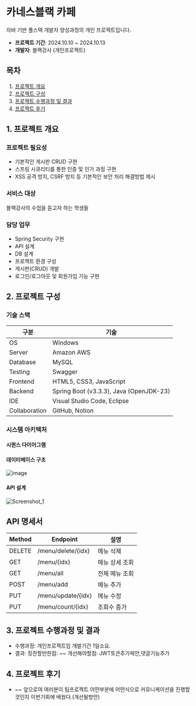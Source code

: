 # 카네스블랙 카페

 자바 기반 풀스택 개발자 양성과정의 개인 프로젝트입니다.

- **프로젝트 기간**: 2024.10.10 ~ 2024.10.13
- **개발자**: 블랙강사 (개인프로젝트)

## 목차
1. [프로젝트 개요](#1-프로젝트-개요)
2. [프로젝트 구성](#2-프로젝트-구성)
3. [프로젝트 수행과정 및 결과](#3-프로젝트-수행과정-및-결과)
4. [프로젝트 후기](#4-프로젝트-후기)

## 1. 프로젝트 개요

### 프로젝트 필요성
- 기본적인 게시판 CRUD 구현
- 스프링 시큐리티를 통한 인증 및 인가 과정 구현
- XSS 공격 방지, CSRF 방지 등 기본적인 보안 처리 해결방법 제시

### 서비스 대상
블랙강사의 수업을 듣고자 하는 학생들

### 담당 업무
- Spring Security 구현
- API 설계
- DB 설계
- 프로젝트 환경 구성
- 게시판(CRUD) 개발
- 로그인/로그아웃 및 회원가입 기능 구현

## 2. 프로젝트 구성

### 기술 스택

| 구분 | 기술 |
|------|------|
| OS | Windows |
| Server | Amazon AWS |
| Database | MySQL |
| Testing | Swagger |
| Frontend | HTML5, CSS3, JavaScript |
| Backend | Spring Boot (v3.3.3), Java (OpenJDK-23) |
| IDE | Visual Studio Code, Eclipse |
| Collaboration | GitHub, Notion |

### 시스템 아키텍처

#### 시퀀스 다이어그램


#### 데이터베이스 구조
![image](https://github.com/user-attachments/assets/5122e7ed-4b13-49b1-810c-f8dc096329eb)


#### API 설계
![Screenshot_1](https://github.com/user-attachments/assets/67ef5db9-4046-4ff9-8911-31e8ebbc2a82)



## API 명세서

| Method | Endpoint | 설명 |
|--------|----------|------|
| DELETE | /menu/delete/{idx} | 메뉴 삭제 |
| GET | /menu/{idx} | 메뉴 상세 조회 |
| GET | /menu/all | 전체 메뉴 조회 |
| POST | /menu/add | 메뉴 추가 |
| PUT | /menu/update/{idx} | 메뉴 수정 |
| PUT | /menu/count/{idx} | 조회수 증가 |


## 3. 프로젝트 수행과정 및 결과

- 수행과정: 개인프로젝트임 개발기간 1일소요.
- 결과: 칭찬할만한점: ~~ 개선해야할점: JWT토큰추가제안,댓글기능추가

## 4. 프로젝트 후기
- ~~ 앞으로여 여러분이 팀프로젝트 어떤부분에 어떤식으로 커뮤니케이션을 진행할것인지 이번기회에 배웠다.(개선될방안)



